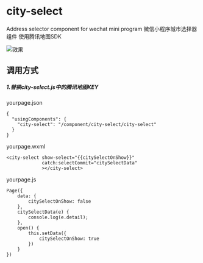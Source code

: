 # city-select
Address selector component for wechat mini program
微信小程序城市选择器组件  使用腾讯地图SDK



![效果](https://upload-images.jianshu.io/upload_images/7398230-a65a9175ab8358f4.png?imageMogr2/auto-orient/strip%7CimageView2/2/w/1240)
## 调用方式
##### 1.替换city-select.js中的腾讯地图KEY
yourpage.json
```
{
  "usingComponents": {
    "city-select": "/component/city-select/city-select"
  }
}
```

yourpage.wxml
```
<city-select show-select="{{citySelectOnShow}}"
             catch:selectCommit="citySelectData"
             ></city-select>
```
yourpage.js
```
Page({
    data: {
        citySelectOnShow: false
    },
    citySelectData(e) {
        console.log(e.detail);
    },
    open() {
        this.setData({
            citySelectOnShow: true
        })
    }
})
```


